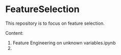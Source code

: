 # FeatureSelection

This repository is to focus on feature selection.

Content: 

1. Feature Engineering on unknown variables.ipynb
2. 
